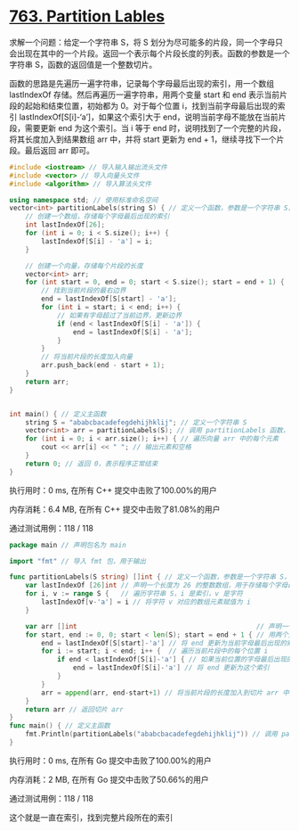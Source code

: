 # [763. Partition Lables](https://leetcode.com/problems/partition-labels/)

求解一个问题：给定一个字符串 S，将 S 划分为尽可能多的片段，同一个字母只会出现在其中的一个片段。返回一个表示每个片段长度的列表。函数的参数是一个字符串 S，函数的返回值是一个整数切片。

函数的思路是先遍历一遍字符串，记录每个字母最后出现的索引，用一个数组 lastIndexOf 存储。然后再遍历一遍字符串，用两个变量 start 和 end 表示当前片段的起始和结束位置，初始都为 0。对于每个位置 i，找到当前字母最后出现的索引 lastIndexOf[S[i]-‘a’]，如果这个索引大于 end，说明当前字母不能放在当前片段，需要更新 end 为这个索引。当 i 等于 end 时，说明找到了一个完整的片段，将其长度加入到结果数组 arr 中，并将 start 更新为 end + 1，继续寻找下一个片段。最后返回 arr 即可。
```c++
#include <iostream> // 导入输入输出流头文件
#include <vector> // 导入向量头文件
#include <algorithm> // 导入算法头文件

using namespace std; // 使用标准命名空间
vector<int> partitionLabels(string S) { // 定义一个函数，参数是一个字符串 S，返回值是一个整数向量
    // 创建一个数组，存储每个字母最后出现的索引
    int lastIndexOf[26];
    for (int i = 0; i < S.size(); i++) {
        lastIndexOf[S[i] - 'a'] = i;
    }

    // 创建一个向量，存储每个片段的长度
    vector<int> arr;
    for (int start = 0, end = 0; start < S.size(); start = end + 1) {
        // 找到当前片段的最右边界
        end = lastIndexOf[S[start] - 'a'];
        for (int i = start; i < end; i++) {
            // 如果有字母超过了当前边界，更新边界
            if (end < lastIndexOf[S[i] - 'a']) {
                end = lastIndexOf[S[i] - 'a'];
            }
        }
        // 将当前片段的长度加入向量
        arr.push_back(end - start + 1);
    }
    return arr;
}


int main() { // 定义主函数
    string S = "ababcbacadefegdehijhklij"; // 定义一个字符串 S
    vector<int> arr = partitionLabels(S); // 调用 partitionLabels 函数，并将结果赋值给向量 arr
    for (int i = 0; i < arr.size(); i++) { // 遍历向量 arr 中的每个元素
        cout << arr[i] << " "; // 输出元素和空格
    }
    return 0; // 返回 0，表示程序正常结束
}

```
执行用时：0 ms, 在所有 C++ 提交中击败了100.00%的用户

内存消耗：6.4 MB, 在所有 C++ 提交中击败了81.08%的用户

通过测试用例：118 / 118


```go
package main // 声明包名为 main

import "fmt" // 导入 fmt 包，用于输出

func partitionLabels(S string) []int { // 定义一个函数，参数是一个字符串 S，返回值是一个整数切片
	var lastIndexOf [26]int // 声明一个长度为 26 的整数数组，用于存储每个字母最后出现的索引
	for i, v := range S {   // 遍历字符串 S，i 是索引，v 是字符
		lastIndexOf[v-'a'] = i // 将字符 v 对应的数组元素赋值为 i
	}

	var arr []int                                             // 声明一个整数切片，用于存储每个片段的长度
	for start, end := 0, 0; start < len(S); start = end + 1 { // 用两个变量 start 和 end 表示当前片段的起始和结束位置，初始都为 0，每次循环后将 start 更新为 end + 1，直到 start 等于字符串长度
		end = lastIndexOf[S[start]-'a'] // 将 end 更新为当前字母最后出现的索引
		for i := start; i < end; i++ {  // 遍历当前片段中的每个位置 i
			if end < lastIndexOf[S[i]-'a'] { // 如果当前位置的字母最后出现的索引大于 end
				end = lastIndexOf[S[i]-'a'] // 将 end 更新为这个索引
			}
		}
		arr = append(arr, end-start+1) // 将当前片段的长度加入到切片 arr 中
	}
	return arr // 返回切片 arr
}
func main() { // 定义主函数
	fmt.Println(partitionLabels("ababcbacadefegdehijhklij")) // 调用 partitionLabels 函数，并输出结果
}


```
执行用时：0 ms, 在所有 Go 提交中击败了100.00%的用户

内存消耗：2 MB, 在所有 Go 提交中击败了50.66%的用户

通过测试用例：118 / 118

这个就是一直在索引，找到完整片段所在的索引
